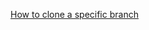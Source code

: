 
[How to clone a specific branch](https://www.freecodecamp.org/news/git-clone-branch-how-to-clone-a-specific-branch/)
